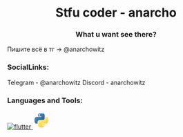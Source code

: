<h1 align="center">Stfu coder - anarcho</h1>
<h3 align="center">What u want see there?</h3>

Пишите всё в тг -> @anarchowitz


<h3 align="left">SocialLinks:</h3>
Telegram - @anarchowitz
Discord - anarchowitz
<p align="left">
</p>
<h3 align="left">Languages and Tools:</h3>
<p align="left"> <a href="https://flutter.dev" target="_blank" rel="noreferrer"> <img src="https://www.vectorlogo.zone/logos/flutterio/flutterio-icon.svg" alt="flutter" width="40" height="40"/> </a> <a href="https://www.python.org" target="_blank" rel="noreferrer"> <img src="https://raw.githubusercontent.com/devicons/devicon/master/icons/python/python-original.svg" alt="python" width="40" height="40"/> </a> </p>
